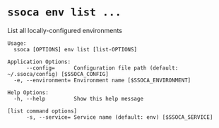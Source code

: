 # `ssoca env list ...`

List all locally-configured environments

    Usage:
      ssoca [OPTIONS] env list [list-OPTIONS]
    
    Application Options:
          --config=      Configuration file path (default: ~/.ssoca/config) [$SSOCA_CONFIG]
      -e, --environment= Environment name [$SSOCA_ENVIRONMENT]
    
    Help Options:
      -h, --help         Show this help message
    
    [list command options]
          -s, --service= Service name (default: env) [$SSOCA_SERVICE]
    
